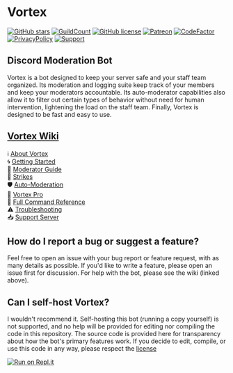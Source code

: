# Vortex
[![GitHub stars](https://img.shields.io/github/stars/jagrosh/Vortex.svg?style=social&label=Stars&style=flat)](https://github.com/jagrosh/Vortex/stargazers)
 [![GuildCount](https://img.shields.io/badge/dynamic/json.svg?label=servers&url=https%3A%2F%2Fdiscord.bots.gg%2Fapi%2Fv1%2Fbots%2F240254129333731328&query=%24.guildCount&colorB=71A2B1)](https://discord.bots.gg/bots/240254129333731328)
 [![GitHub license](https://img.shields.io/github/license/jagrosh/Vortex.svg)](https://github.com/jagrosh/Vortex/blob/master/LICENSE)
[![Patreon](https://img.shields.io/badge/Donate-Patreon-orange.svg)](https://www.patreon.com/jagrosh) 
[![CodeFactor](https://www.codefactor.io/repository/github/jagrosh/vortex/badge)](https://www.codefactor.io/repository/github/jagrosh/vortex)
<br>
[![PrivacyPolicy](https://img.shields.io/badge/Privacy%20Policy--lightgrey.svg?style=social)](https://gist.github.com/jagrosh/f1df4441f94ca06274fa78db7cc3c526#privacy-policy)
[![Support](https://discordapp.com/api/guilds/147698382092238848/widget.png?style=shield)](https://discord.gg/0p9LSGoRLu6Pet0k)


## Discord Moderation Bot
Vortex is a bot designed to keep your server safe and your staff team organized. Its moderation and logging suite keep track of your members and keep your moderators accountable. Its auto-moderator capabilities also allow it to filter out certain types of behavior without need for human intervention, lightening the load on the staff team. Finally, Vortex is designed to be fast and easy to use.


## [Vortex Wiki](https://github.com/jagrosh/Vortex/wiki)
ℹ [About Vortex](https://github.com/jagrosh/Vortex/wiki/About-Vortex)  
🌀 [Getting Started](https://github.com/jagrosh/Vortex/wiki/Getting-Started)  
🔨 [Moderator Guide](https://github.com/jagrosh/Vortex/wiki/Moderator-Guide)  
🚩 [Strikes](https://github.com/jagrosh/Vortex/wiki/Strikes)  
🛡 [Auto-Moderation](https://github.com/jagrosh/Vortex/wiki/Auto-Moderation)  
🌟 [Vortex Pro](https://github.com/jagrosh/Vortex/wiki/Vortex-Pro)  
📜 [Full Command Reference](https://github.com/jagrosh/Vortex/wiki/Commands)  
⚠ [Troubleshooting](https://github.com/jagrosh/Vortex/wiki/Troubleshooting)  
📥 [Support Server](https://discord.gg/0p9LSGoRLu6Pet0k)


## How do I report a bug or suggest a feature?
Feel free to open an issue with your bug report or feature request, with as many details as possible. If you'd like to write a feature, please open an issue first for discussion. For help with the bot, please see the wiki (linked above).


## Can I self-host Vortex?
I wouldn't recommend it. Self-hosting this bot (running a copy yourself) is not supported, and no help will be provided for editing nor compiling the code in this repository. The source code is provided here for transparency about how the bot's primary features work. If you decide to edit, compile, or use this code in any way, please respect the [license](https://github.com/jagrosh/Vortex/blob/master/LICENSE)

[![Run on Repl.it](https://repl.it/badge/github/jagrosh/Vortex)](https://repl.it/github/jagrosh/Vortex)